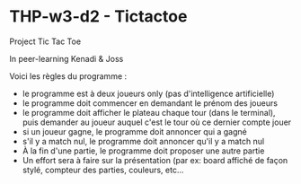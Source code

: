 # THP-w3-d2 - Tictactoe

Project Tic Tac Toe

In peer-learning 
Kenadi & Joss

Voici les règles du programme :

* le programme est à deux joueurs only (pas d'intelligence artificielle)
* le programme doit commencer en demandant le prénom des joueurs
* le programme doit afficher le plateau chaque tour (dans le terminal), puis demander au joueur auquel c'est le tour où ce dernier compte jouer
* si un joueur gagne, le programme doit annoncer qui a gagné
* s'il y a match nul, le programme doit annoncer qu'il y a match nul
* À la fin d'une partie, le programme doit proposer une autre partie
* Un effort sera à faire sur la présentation (par ex: board affiché de façon stylé, compteur des parties, couleurs, etc...

